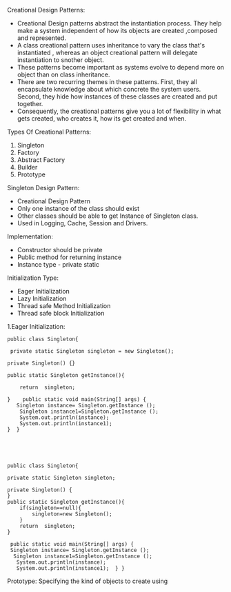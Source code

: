 Creational Design Patterns:

  * Creational Design patterns abstract the instantiation process. They help make a system independent of how its objects are created ,composed and represented.
  * A class creational pattern uses inheritance to vary the class that's instantiated , whereas an object creational pattern will delegate instantiation to snother object.
  * These patterns become important as systems evolve to depend more on object than on class inheritance.
  * There are two recurring themes in these patterns. First, they all encapsulate knowledge about which concrete the system users. Second, they hide how instances of these classes are created and put together.
  * Consequently, the creational patterns give you a lot of flexibility in what gets created, who creates it, how its get created and when.

Types Of Creational Patterns:
1. Singleton
2. Factory
3. Abstract Factory
4. Builder
5. Prototype

Singleton Design Pattern:
* Creational Design Pattern
* Only one instance of the class should exist
* Other classes should be able to get Instance of Singleton class.
* Used in Logging, Cache, Session and Drivers.

Implementation:
* Constructor should be private
* Public method for returning instance
* Instance type - private static

Initialization Type:
* Eager Initialization
* Lazy Initialization
* Thread safe Method Initialization
* Thread safe block Initialization

1.Eager Initialization:

    public class Singleton{

     private static Singleton singleton = new Singleton();

    private Singleton() {}

    public static Singleton getInstance(){

        return  singleton;

    }    public static void main(String[] args) {
       Singleton instance= Singleton.getInstance ();
        Singleton instance1=Singleton.getInstance ();
        System.out.println(instance);
        System.out.println(instance1);
    }  }




 
    public class Singleton{

    private static Singleton singleton;

    private Singleton() {
    }
    public static Singleton getInstance(){
        if(singleton==null){
            singleton=new Singleton();
        }
        return  singleton;
    }

     public static void main(String[] args) {
     Singleton instance= Singleton.getInstance ();
      Singleton instance1=Singleton.getInstance ();
       System.out.println(instance);
       System.out.println(instance1);  } }







Prototype:
Specifying the kind of objects to create using